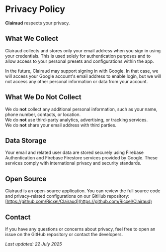 # Privacy Policy

**Clairaud** respects your privacy.

## What We Collect

Clairaud collects and stores only your email address when you sign in using your credentials. This is used solely for authentication purposes and to allow access to your personal presets and configurations within the app.

In the future, Clairaud may support signing in with Google. In that case, we will access your Google account's email address to enable login, but we will not access any other personal information or data from your account.

## What We Do Not Collect

We do **not** collect any additional personal information, such as your name, phone number, contacts, or location.  
We do **not** use third-party analytics, advertising, or tracking services.  
We do **not** share your email address with third parties.

## Data Storage

Your email and related user data are stored securely using Firebase Authentication and Firebase Firestore services provided by Google. These services comply with international privacy and security standards.

## Open Source

Clairaud is an open-source application. You can review the full source code and privacy-related configurations on our GitHub repository:  
[https://github.com/Ricxel/Clairaud](https://github.com/Ricxel/Clairaud)

## Contact

If you have any questions or concerns about privacy, feel free to open an issue on the GitHub repository or contact the developers.

_Last updated: 22 July 2025_
